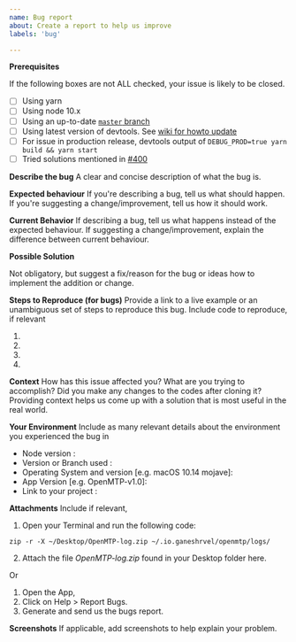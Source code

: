 ```yaml
---
name: Bug report
about: Create a report to help us improve
labels: 'bug'

---
```


**Prerequisites**

If the following boxes are not ALL checked, your issue is likely to be closed.

- [ ] Using yarn
- [ ] Using node 10.x
- [ ] Using an up-to-date [`master` branch](https://github.com/ganeshrvel/openmtp/tree/master)
- [ ] Using latest version of devtools. See [wiki for howto update](https://github.com/electron-react-boilerplate/electron-react-boilerplate/wiki/DevTools)
- [ ] For issue in production release, devtools output of `DEBUG_PROD=true yarn build && yarn start`
- [ ] Tried solutions mentioned in [#400](https://github.com/electron-react-boilerplate/electron-react-boilerplate/issues/400)

**Describe the bug**
A clear and concise description of what the bug is.

**Expected behaviour**
If you're describing a bug, tell us what should happen.
If you're suggesting a change/improvement, tell us how it should work.

**Current Behavior**
 If describing a bug, tell us what happens instead of the expected behaviour.
 If suggesting a change/improvement, explain the difference between current behaviour.

 **Possible Solution**

 Not obligatory, but suggest a fix/reason for the bug or ideas how to implement the addition or change.

**Steps to Reproduce (for bugs)**
Provide a link to a live example or an unambiguous set of steps to reproduce this bug. Include code to reproduce, if relevant

1.

2.

3.

4.

**Context**
How has this issue affected you? What are you trying to accomplish?
Did you make any changes to the codes after cloning it?
Providing context helps us come up with a solution that is most useful in the real world.

**Your Environment**
Include as many relevant details about the environment you experienced the bug in

- Node version :
- Version or Branch used :
- Operating System and version [e.g. macOS 10.14 mojave]:
- App Version [e.g. OpenMTP-v1.0]:
- Link to your project :

**Attachments**
Include if relevant,
1. Open your Terminal and run the following code:
```shell
zip -r -X ~/Desktop/OpenMTP-log.zip ~/.io.ganeshrvel/openmtp/logs/
```
2. Attach the file *OpenMTP-log.zip* found in your Desktop folder here.

Or

1. Open the App,
2. Click on Help > Report Bugs.
3. Generate and send us the bugs report.

**Screenshots**
If applicable, add screenshots to help explain your problem.
